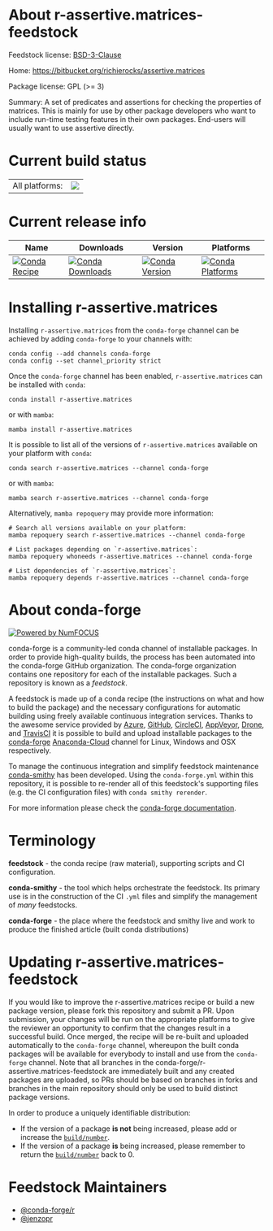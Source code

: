 About r-assertive.matrices-feedstock
====================================

Feedstock license: [BSD-3-Clause](https://github.com/conda-forge/r-assertive.matrices-feedstock/blob/main/LICENSE.txt)

Home: https://bitbucket.org/richierocks/assertive.matrices

Package license: GPL (>= 3)

Summary: A set of predicates and assertions for checking the properties of matrices.  This is mainly for use by other package developers who want to include run-time testing features in their own packages.  End-users will usually want to use assertive directly.

Current build status
====================


<table><tr><td>All platforms:</td>
    <td>
      <a href="https://dev.azure.com/conda-forge/feedstock-builds/_build/latest?definitionId=972&branchName=main">
        <img src="https://dev.azure.com/conda-forge/feedstock-builds/_apis/build/status/r-assertive.matrices-feedstock?branchName=main">
      </a>
    </td>
  </tr>
</table>

Current release info
====================

| Name | Downloads | Version | Platforms |
| --- | --- | --- | --- |
| [![Conda Recipe](https://img.shields.io/badge/recipe-r--assertive.matrices-green.svg)](https://anaconda.org/conda-forge/r-assertive.matrices) | [![Conda Downloads](https://img.shields.io/conda/dn/conda-forge/r-assertive.matrices.svg)](https://anaconda.org/conda-forge/r-assertive.matrices) | [![Conda Version](https://img.shields.io/conda/vn/conda-forge/r-assertive.matrices.svg)](https://anaconda.org/conda-forge/r-assertive.matrices) | [![Conda Platforms](https://img.shields.io/conda/pn/conda-forge/r-assertive.matrices.svg)](https://anaconda.org/conda-forge/r-assertive.matrices) |

Installing r-assertive.matrices
===============================

Installing `r-assertive.matrices` from the `conda-forge` channel can be achieved by adding `conda-forge` to your channels with:

```
conda config --add channels conda-forge
conda config --set channel_priority strict
```

Once the `conda-forge` channel has been enabled, `r-assertive.matrices` can be installed with `conda`:

```
conda install r-assertive.matrices
```

or with `mamba`:

```
mamba install r-assertive.matrices
```

It is possible to list all of the versions of `r-assertive.matrices` available on your platform with `conda`:

```
conda search r-assertive.matrices --channel conda-forge
```

or with `mamba`:

```
mamba search r-assertive.matrices --channel conda-forge
```

Alternatively, `mamba repoquery` may provide more information:

```
# Search all versions available on your platform:
mamba repoquery search r-assertive.matrices --channel conda-forge

# List packages depending on `r-assertive.matrices`:
mamba repoquery whoneeds r-assertive.matrices --channel conda-forge

# List dependencies of `r-assertive.matrices`:
mamba repoquery depends r-assertive.matrices --channel conda-forge
```


About conda-forge
=================

[![Powered by
NumFOCUS](https://img.shields.io/badge/powered%20by-NumFOCUS-orange.svg?style=flat&colorA=E1523D&colorB=007D8A)](https://numfocus.org)

conda-forge is a community-led conda channel of installable packages.
In order to provide high-quality builds, the process has been automated into the
conda-forge GitHub organization. The conda-forge organization contains one repository
for each of the installable packages. Such a repository is known as a *feedstock*.

A feedstock is made up of a conda recipe (the instructions on what and how to build
the package) and the necessary configurations for automatic building using freely
available continuous integration services. Thanks to the awesome service provided by
[Azure](https://azure.microsoft.com/en-us/services/devops/), [GitHub](https://github.com/),
[CircleCI](https://circleci.com/), [AppVeyor](https://www.appveyor.com/),
[Drone](https://cloud.drone.io/welcome), and [TravisCI](https://travis-ci.com/)
it is possible to build and upload installable packages to the
[conda-forge](https://anaconda.org/conda-forge) [Anaconda-Cloud](https://anaconda.org/)
channel for Linux, Windows and OSX respectively.

To manage the continuous integration and simplify feedstock maintenance
[conda-smithy](https://github.com/conda-forge/conda-smithy) has been developed.
Using the ``conda-forge.yml`` within this repository, it is possible to re-render all of
this feedstock's supporting files (e.g. the CI configuration files) with ``conda smithy rerender``.

For more information please check the [conda-forge documentation](https://conda-forge.org/docs/).

Terminology
===========

**feedstock** - the conda recipe (raw material), supporting scripts and CI configuration.

**conda-smithy** - the tool which helps orchestrate the feedstock.
                   Its primary use is in the construction of the CI ``.yml`` files
                   and simplify the management of *many* feedstocks.

**conda-forge** - the place where the feedstock and smithy live and work to
                  produce the finished article (built conda distributions)


Updating r-assertive.matrices-feedstock
=======================================

If you would like to improve the r-assertive.matrices recipe or build a new
package version, please fork this repository and submit a PR. Upon submission,
your changes will be run on the appropriate platforms to give the reviewer an
opportunity to confirm that the changes result in a successful build. Once
merged, the recipe will be re-built and uploaded automatically to the
`conda-forge` channel, whereupon the built conda packages will be available for
everybody to install and use from the `conda-forge` channel.
Note that all branches in the conda-forge/r-assertive.matrices-feedstock are
immediately built and any created packages are uploaded, so PRs should be based
on branches in forks and branches in the main repository should only be used to
build distinct package versions.

In order to produce a uniquely identifiable distribution:
 * If the version of a package **is not** being increased, please add or increase
   the [``build/number``](https://docs.conda.io/projects/conda-build/en/latest/resources/define-metadata.html#build-number-and-string).
 * If the version of a package **is** being increased, please remember to return
   the [``build/number``](https://docs.conda.io/projects/conda-build/en/latest/resources/define-metadata.html#build-number-and-string)
   back to 0.

Feedstock Maintainers
=====================

* [@conda-forge/r](https://github.com/conda-forge/r/)
* [@jenzopr](https://github.com/jenzopr/)

